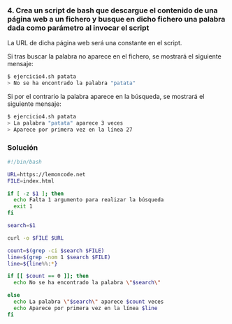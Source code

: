 ### 4. Crea un script de bash que descargue el contenido de una página web a un fichero y busque en dicho fichero una palabra dada como parámetro al invocar el script

La URL de dicha página web será una constante en el script.

Si tras buscar la palabra no aparece en el fichero, se mostrará el siguiente mensaje:

```bash
$ ejercicio4.sh patata
> No se ha encontrado la palabra "patata"
```

Si por el contrario la palabra aparece en la búsqueda, se mostrará el siguiente mensaje:

```bash
$ ejercicio4.sh patata
> La palabra "patata" aparece 3 veces
> Aparece por primera vez en la línea 27
```


### Solución

```sh
#!/bin/bash

URL=https://lemoncode.net
FILE=index.html

if [ -z $1 ]; then
  echo Falta 1 argumento para realizar la búsqueda
  exit 1
fi

search=$1

curl -o $FILE $URL

count=$(grep -ci $search $FILE)
line=$(grep -nom 1 $search $FILE)
line=${line%%:*}

if [[ $count == 0 ]]; then  
  echo No se ha encontrado la palabra \"$search\"

else
  echo La palabra \"$search\" aparece $count veces
  echo Aparece por primera vez en la línea $line
fi
```
